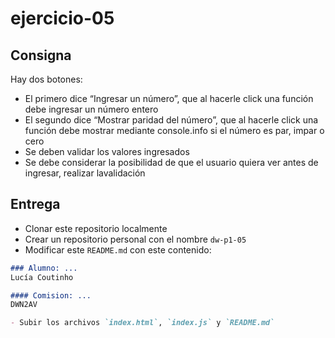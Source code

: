 # ejercicio-05

## Consigna

Hay dos botones:

- El primero dice “Ingresar un número”, que al hacerle click una función debe ingresar un número entero 
- El segundo dice “Mostrar paridad del número”, que al hacerle click una función debe mostrar mediante console.info si el número es par, impar o cero
- Se deben validar los valores ingresados
- Se debe considerar la posibilidad de que el usuario quiera ver antes de ingresar, realizar lavalidación

## Entrega

- Clonar este repositorio localmente
- Crear un repositorio personal con el nombre `dw-p1-05`
- Modificar este `README.md` con este contenido:

```markdown
### Alumno: ...
Lucía Coutinho

#### Comision: ...
DWN2AV

- Subir los archivos `index.html`, `index.js` y `README.md`
